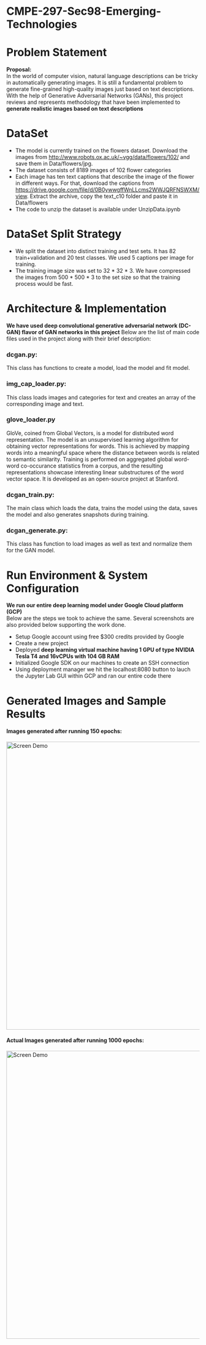 # CMPE-297-Sec98-Emerging-Technologies

# Problem Statement
<b>Proposal: <br></b>
In the world of computer vision, natural language descriptions can be tricky in automatically generating images. It is still a fundamental problem to generate fine-grained high-quality images just based on text descriptions. With the help of Generative Adversarial Networks (GANs), this project reviews and represents  methodology that have been implemented to <b>generate realistic images based on text descriptions</b>

# DataSet

*   The model is currently trained on the flowers dataset. Download the images from http://www.robots.ox.ac.uk/~vgg/data/flowers/102/ and save them in Data/flowers/jpg. 
*   The dataset consists of 8189 images of 102 flower categories
*   Each image has ten text captions that describe the image of the flower in different ways. For that, download the captions from https://drive.google.com/file/d/0B0ywwgffWnLLcms2WWJQRFNSWXM/view. Extract the archive, copy the text_c10 folder and paste it in Data/flowers
*   The code to unzip the dataset is available under UnzipData.ipynb

# DataSet Split Strategy
*   We split the dataset into distinct training and test sets. It has 82 train+validation and 20 test classes. We used 5 captions per image for training. 
*   The training image size was set to 32 * 32 * 3. We have compressed the images from 500 * 500 * 3 to the set size so that the training process would be fast.

# Architecture & Implementation
<b>We have used deep convolutional generative adversarial network (DC-GAN) flavor of GAN networks in this project</b> Below are the list of main code files used in the project along with their brief description:
### dcgan.py:
This class has functions to create a model, load the model and fit model.
### img_cap_loader.py:
This class loads images and categories for text and creates an array of the corresponding image and text.
### glove_loader.py
GloVe, coined from Global Vectors, is a model for distributed word representation. The model is an unsupervised learning algorithm for obtaining vector representations for words. This is achieved by mapping words into a meaningful space where the distance between words is related to semantic similarity. Training is performed on aggregated global word-word co-occurance statistics from a corpus, and the resulting representations showcase interesting linear substructures of the word vector space. It is developed as an open-source project at Stanford.
### dcgan_train.py:
The main class which loads the data, trains the model using the data, saves the model and also generates snapshots during training.
### dcgan_generate.py:
This class has function to load images as well as text and normalize them for the GAN model.

# Run Environment & System Configuration

<b>We run our entire deep learning model under Google Cloud platform (GCP)</b><br> Below are the steps we took to achieve the same. Several screenshots are also provided below supporting the work done.
*   Setup Google account using free $300 credits provided by Google
*   Create a new project
*   Deployed <b>deep learning virtual machine having 1 GPU of type NVIDIA Tesla T4 and 16vCPUs with 104 GB RAM</b>
*   Initialized Google SDK on our machines to create an SSH connection
*   Using deployment manager we hit the localhost:8080 button to lauch the Jupyter Lab GUI within GCP and ran our entire code there

# Generated Images and Sample Results

<h4><b>Images generated after running 150 epochs:</h4></b>
<img src="https://imgur.com/gctmz9h.png" alt="Screen Demo" width="750" />

<h4><b>Actual Images generated after running 1000 epochs:</h4></b>
<img src="https://imgur.com/uYFxSnA.png" alt="Screen Demo" width="750" />
